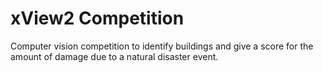 
# xView2 Competition

Computer vision competition to identify buildings and give a score for the amount of damage due to a natural disaster event.

